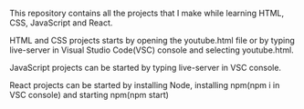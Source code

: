 This repository contains all the projects that I make while learning HTML, CSS, JavaScript and React.

HTML and CSS projects starts by opening the youtube.html file or by typing live-server in Visual Studio Code(VSC) console and selecting youtube.html.

JavaScript projects can be started by typing live-server in VSC console.

React projects can be started by installing Node, installing npm(npm i in VSC console) and starting npm(npm start)
